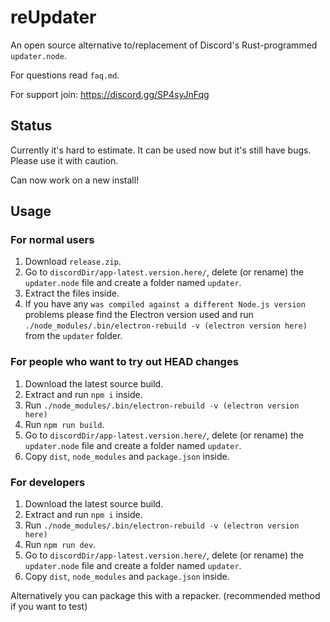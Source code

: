 # reUpdater

An open source alternative to/replacement of Discord's Rust-programmed `updater.node`.

For questions read `faq.md`.

For support join: https://discord.gg/SP4syJnFqg

## Status

Currently it's hard to estimate. It can be used now but it's still have bugs. Please use it with caution.

Can now work on a new install!

## Usage

### For normal users
1. Download `release.zip`. 
2. Go to `discordDir/app-latest.version.here/`, delete (or rename) the `updater.node` file and create a folder named `updater`. 
3. Extract the files inside.
4. If you have any `was compiled against a different Node.js version` problems please find the Electron version used and run `./node_modules/.bin/electron-rebuild -v (electron version here)` from the `updater` folder.

### For people who want to try out HEAD changes
1. Download the latest source build.
2. Extract and run `npm i` inside.
3. Run `./node_modules/.bin/electron-rebuild -v (electron version here)`
4. Run `npm run build`.
5. Go to `discordDir/app-latest.version.here/`, delete (or rename) the `updater.node` file and create a folder named `updater`. 
6. Copy `dist`, `node_modules` and `package.json` inside.

### For developers
1. Download the latest source build.
2. Extract and run `npm i` inside.
3. Run `./node_modules/.bin/electron-rebuild -v (electron version here)`
4. Run `npm run dev`.
5. Go to `discordDir/app-latest.version.here/`, delete (or rename) the `updater.node` file and create a folder named `updater`. 
6. Copy `dist`, `node_modules` and `package.json` inside.

Alternatively you can package this with a repacker. (recommended method if you want to test)
